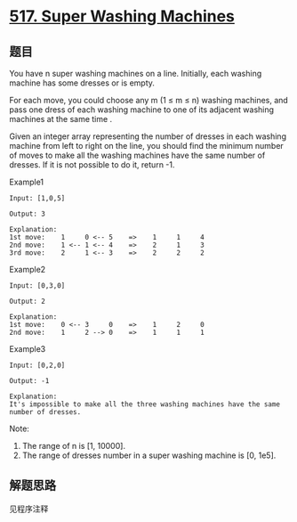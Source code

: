 # [517. Super Washing Machines](https://leetcode.com/problems/super-washing-machines/)

## 题目

You have n super washing machines on a line. Initially, each washing machine has some dresses or is empty.

For each move, you could choose any m (1 ≤ m ≤ n) washing machines, and pass one dress of each washing machine to one of its adjacent washing machines  at the same time .

Given an integer array representing the number of dresses in each washing machine from left to right on the line, you should find the minimum number of moves to make all the washing machines have the same number of dresses. If it is not possible to do it, return -1.

Example1

```text
Input: [1,0,5]

Output: 3

Explanation:
1st move:    1     0 <-- 5    =>    1     1     4
2nd move:    1 <-- 1 <-- 4    =>    2     1     3
3rd move:    2     1 <-- 3    =>    2     2     2
```

Example2

```text
Input: [0,3,0]

Output: 2

Explanation:
1st move:    0 <-- 3     0    =>    1     2     0
2nd move:    1     2 --> 0    =>    1     1     1
```

Example3

```text
Input: [0,2,0]

Output: -1

Explanation:
It's impossible to make all the three washing machines have the same number of dresses.
```

Note:

1. The range of n is [1, 10000].
1. The range of dresses number in a super washing machine is [0, 1e5].

## 解题思路

见程序注释
